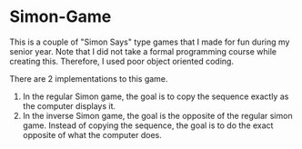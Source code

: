 # Simon-Game
This is a couple of "Simon Says" type games that I made for fun during my senior year.
Note that I did not take a formal programming course while creating this. Therefore, I used poor object oriented coding.

There are 2 implementations to this game.
1. In the regular Simon game, the goal is to copy the sequence exactly as the computer displays it.
2. In the inverse Simon game, the goal is the opposite of the regular simon game.
   Instead of copying the sequence, the goal is to do the exact opposite of what the computer does.

